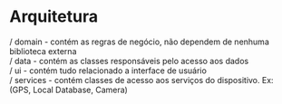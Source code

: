 # Arquitetura  

/ domain - contém as regras de negócio, não dependem de nenhuma biblioteca externa  
/ data - contém as classes responsáveis pelo acesso aos dados  
/ ui - contém tudo relacionado a interface de usuário  
/ services - contém classes de acesso aos serviços do dispositivo. Ex: (GPS, Local Database, Camera)
